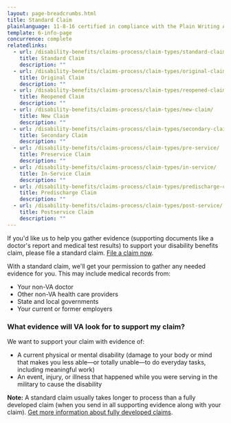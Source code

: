 ```yaml
---
layout: page-breadcrumbs.html
title: Standard Claim
plainlanguage: 11-8-16 certified in compliance with the Plain Writing Act
template: 6-info-page
concurrence: complete
relatedlinks:
  - url: /disability-benefits/claims-process/claim-types/standard-claim/
    title: Standard Claim
    description: ""
  - url: /disability-benefits/claims-process/claim-types/original-claim/
    title: Original Claim
    description: ""
  - url: /disability-benefits/claims-process/claim-types/reopened-claim/
    title: Reopened Claim
    description: ""
  - url: /disability-benefits/claims-process/claim-types/new-claim/
    title: New Claim
    description: ""
  - url: /disability-benefits/claims-process/claim-types/secondary-claim/
    title: Secondary Claim
    description: ""
  - url: /disability-benefits/claims-process/claim-types/pre-service/
    title: Preservice Claim
    description: ""
  - url: /disability-benefits/claims-process/claim-types/in-service/
    title: In-Service Claim
    description: ""
  - url: /disability-benefits/claims-process/claim-types/predischarge-claim/
    title: Predischarge Claim
    description: ""
  - url: /disability-benefits/claims-process/claim-types/post-service/
    title: Postservice Claim
    description: ""
---
```


If you'd like us to help you gather evidence (supporting documents like a doctor's report and medical test results) to support your disability benefits claim, please file a standard claim. [File a claim now](/disability-benefits/apply-for-benefits/).

With a standard claim, we'll get your permission to gather any needed evidence for you. This may include medical records from:
- Your non-VA doctor
- Other non-VA health care providers
- State and local governments
- Your current or former employers

### What evidence will VA look for to support my claim?

We want to support your claim with evidence of:

- A current physical or mental disability (damage to your body or mind that makes you less able—or totally unable—to do everyday tasks, including meaningful work)
- An event, injury, or illness that happened while you were serving in the military to cause the disability

**Note:**
A standard claim usually takes longer to process than a fully developed claim (when you send in all supporting evidence along with your claim). [Get more information about fully developed claims](/disability-benefits/claims-process/claim-types/fully-developed-claim/).
